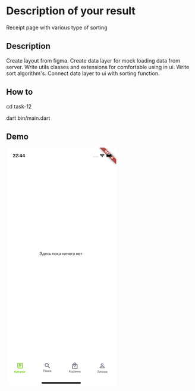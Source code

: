 # Description of your result

Receipt page with various type of sorting

## Description

Create layout from figma. Create data layer for mock loading data from server. Write utils classes and extensions for comfortable using in ui. Write sort algorithm's. Connect data layer to ui with sorting function.  

## How to

cd task-12

dart bin/main.dart

## Demo

![result.gif](assets/docs/result.gif)